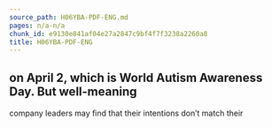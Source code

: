 ```yaml
---
source_path: H06YBA-PDF-ENG.md
pages: n/a-n/a
chunk_id: e9130e841af04e27a2847c9bf4f7f3238a2260a8
title: H06YBA-PDF-ENG
---
```

## on April 2, which is World Autism Awareness Day. But well-meaning

company leaders may ﬁnd that their intentions don’t match their
